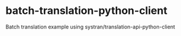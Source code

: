 # batch-translation-python-client
Batch translation example using systran/translation-api-python-client
